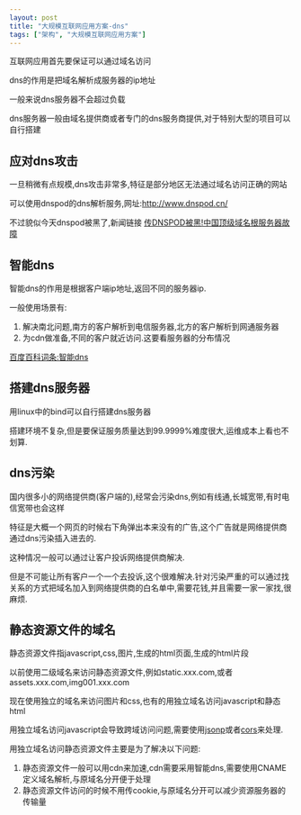```yaml
---
layout: post
title: "大规模互联网应用方案-dns"
tags: ["架构", "大规模互联网应用方案"]
---
```



互联网应用首先要保证可以通过域名访问

dns的作用是把域名解析成服务器的ip地址

一般来说dns服务器不会超过负载

dns服务器一般由域名提供商或者专门的dns服务商提供,对于特别大型的项目可以自行搭建

## 应对dns攻击
一旦稍微有点规模,dns攻击非常多,特征是部分地区无法通过域名访问正确的网站

可以使用dnspod的dns解析服务,网址:http://www.dnspod.cn/

不过貌似今天dnspod被黑了,新闻链接
<a href="http://pcedu.pconline.com.cn/420/4202476.html" target="_blank">传DNSPOD被黑!中国顶级域名根服务器故障</a>

## 智能dns
智能dns的作用是根据客户端ip地址,返回不同的服务器ip.

一般使用场景有:

1. 解决南北问题,南方的客户解析到电信服务器,北方的客户解析到网通服务器
2. 为cdn做准备,不同的客户就近访问.这要看服务器的分布情况

<a href="http://baike.baidu.com/view/1572287.htm" target="_blank">百度百科词条:智能dns</a>


## 搭建dns服务器
用linux中的bind可以自行搭建dns服务器

搭建环境不复杂,但是要保证服务质量达到99.9999%难度很大,运维成本上看也不划算.

## dns污染
国内很多小的网络提供商(客户端的),经常会污染dns,例如有线通,长城宽带,有时电信宽带也会这样

特征是大概一个网页的时候右下角弹出本来没有的广告,这个广告就是网络提供商通过dns污染插入进去的.

这种情况一般可以通过让客户投诉网络提供商解决.

但是不可能让所有客户一个一个去投诉,这个很难解决.针对污染严重的可以通过找关系的方式把域名加入到网络提供商的白名单中,需要花钱,并且需要一家一家找,很麻烦.

## 静态资源文件的域名
静态资源文件指javascript,css,图片,生成的html页面,生成的html片段

以前使用二级域名来访问静态资源文件,例如static.xxx.com,或者assets.xxx.com,img001.xxx.com

现在使用独立的域名来访问图片和css,也有的用独立域名访问javascript和静态html

用独立域名访问javascript会导致跨域访问问题,需要使用<a href="http://en.wikipedia.org/wiki/JSONP">jsonp</a>或者<a href="http://en.wikipedia.org/wiki/Cross-origin_resource_sharing">cors</a>来处理.

用独立域名访问静态资源文件主要是为了解决以下问题: 

1. 静态资源文件一般可以用cdn来加速,cdn需要采用智能dns,需要使用CNAME定义域名解析,与原域名分开便于处理
2. 静态资源文件访问的时候不用传cookie,与原域名分开可以减少资源服务器的传输量


